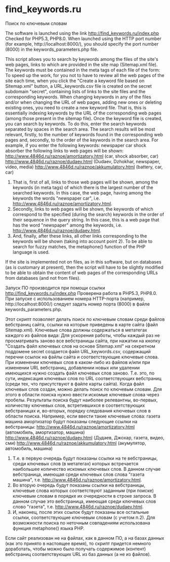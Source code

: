 # find_keywords.ru
 Поиск по ключевым словам

The software is launched using the link http://find_keywords.ru/index.php 
Checked for PHP5.3, PHP8.0. 
When launched using the HTTP port number (for example, http://localhost:8000/), you should specify the port number (8000) in the keywords_parameters.php file. 

This script allows you to search by keywords among the files of the site's web pages, links to which are provided in the site map (Sitemap.xml file). The keywords must be contained in the meta tags of each file of the form: <meta name="keywords" content="word, word1, word2"/> 
To speed up the work, for you not to have to review all the web pages of the site each time, when you click the "Create a keyword file based on Sitemap.xml" button, a URL_keywords.csv file is created on the secret subdomain "secret", containing lists of links to the site files and the corresponding keywords. When changing keywords in any of the files and/or when changing the URL of web pages, adding new ones or deleting existing ones, you need to create a new keyword file. That is, this is essentially indexing keywords by the URL of the corresponding web pages (among those present in the sitemap file). 
Once the keyword file is created, you can search by keywords. To do this, enter the search keywords separated by spaces in the search area. The search results will be most relevant, firstly, to the number of keywords found in the corresponding web pages and, secondly, to the order of the keywords in the search area. For example, if you enter the following keywords: newspaper car shock absorber the following links to web pages will be shown: 
    http://www.4846d.ru/raznoe/amortizatory.html (car, shock absorber, car) 
    http://www.4846d.ru/raznoe/dudaev.html (Dudaev, Dzhokhar, newspaper, video, media) 
    http://www.4846d.ru/raznoe/akkumulatory.html (battery, car, car) 
1. That is, first of all, links to those web pages will be shown, among the keywords (in meta tags) of which there is the largest number of the searched keywords. In this case, the web page, having among the keywords the words "newspaper car", i.e. http://www.4846d.ru/raznoe/amortizatory.html. 
2. Secondly, links to web pages will be shown, the keywords of which correspond to the specified (during the search) keywords in the order of their sequence in the query string. In this case, this is a web page that has the word "newspaper" among the keywords, i.e. http://www.4846d.ru/raznoe/dudaev.html. 
3. And, finally, after these links, all other links corresponding to the keywords will be shown (taking into account point 2). To be able to search for fuzzy matches, the metaphone() function of the PHP language is used. 

If the site is implemented not on files, as in this software, but on databases (as is customary at present), then the script will have to be slightly modified to be able to obtain the content of web pages of the corresponding URLs from databases (and not from files).


Запуск ПО производится при помощи ссылки http://find_keywords.ru/index.php
Проверена работа в PHP5.3, PHP8.0.
При запуске с использованием номера HTTP-порта (например, http://localhost:8000/) следует задать номер порта (8000) в файле keywords_parameters.php.

Этот скрипт позволяет делать поиск по ключевым словам среди файлов вебстраниц сайта, ссылки на которые приведены в карте сайта (файл Sitemap.xml). Ключевые слова должны содержаться в метатегах каждого из файлов вида: <meta name="keywords" content="слово, слово1, слово2"/>
Для ускорения работы, чтобы каждый раз не просматривать заново все вебстраницы сайта, при нажатии на кнопку "Создать файл ключевых слов на основе Sitemap.xml" на секретном поддомене secret создается файл URL_keywords.csv, содержащий перечни ссылок на файлы сайта и соответствующие ключевые слова. При изменении ключевых слов в каком-либо из файлов и/или при изменении URL вебстраниц, добавлении новых или удалении имеющихся нужно создать файл ключевых слов заново. Т.е. это, по сути, индексация ключевых слов по URL соответствующих вебстраниц (среди тех, что присутствуют в файле карты сайта). 
Когда файл ключевых слов создан, можно делать поиск по ключевым словам. Для этого в области поиска нужно ввести искомые ключевые слова через пробелы. Результаты поиска будут наиболее релевантны, во-первых, количеству ключевых слов, встретившихся в соответствующих вебстраницах и, во-вторых, порядку следования ключевых слов в области поиска. Например, если ввести такие ключевые слова: 
газета машина амортизатор
будут показаны следующие ссылки на вебстраницы:
    http://www.4846d.ru/raznoe/amortizatory.html (автомобиль, амортизатор, машина)
    http://www.4846d.ru/raznoe/dudaev.html (Дудаев, Джохар, газета, видео, сми)
    http://www.4846d.ru/raznoe/akkumulatory.html (акумулятор, автомобиль, машина)
1. Т.е. в первую очередь будут показаны ссылки на те вебстраницы, среди ключевых слов (в метатегах) которых встречается наибольшее количество искомых ключевых слов. В данном случае вебстраница, имеющая среди ключевых слов слова "газета машина", т.е. http://www.4846d.ru/raznoe/amortizatory.html.
2. Во вторую очередь будут показаны ссылки на вебстраницы, ключевые слова которых соответствуют заданным (при поиске) ключевым словам в порядке их очередности в строке запроса. В данном случае это вебстраница, имеющая среди ключевых слов слово "газета", т.е. http://www.4846d.ru/raznoe/dudaev.html.
3. И, наконец, после этих ссылок будут показаны все остальные ссылки, соответствующие ключевым словам (с учетом п.2). 
Для возможности поиска по неточным совпадениям использована функция metaphone() языка РНР.

Если сайт реализован не на файлах, как в данном ПО, а на базах данных (как это принято в настоящее время), то скрипт придется немного доработать, чтобы можно было получать содержимое (контент) вебстраниц соответствующих URL из баз данных (а не из файлов).

